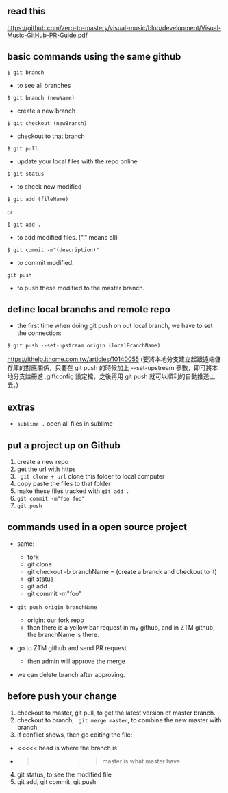 ## read this 
https://github.com/zero-to-mastery/visual-music/blob/development/Visual-Music-GitHub-PR-Guide.pdf


## basic commands using the same github 

```
$ git branch
```
- to see all branches

```
$ git branch (newName)
```
- create a new branch

```
$ git checkout (newBranch)
```
- checkout to that branch

```
$ git pull
```
- update your local files with the repo online

```
$ git status
```
- to check new modified

```
$ git add (fileName)
```
or
```
$ git add .
```
- to add modified files. ("." means all)

```
$ git commit -m"(description)"
```
- to commit modified.
```
git push
```
- to push these modified to the master branch.   


## define local branchs and remote repo

- the first time when doing git push on out local branch, we have to set the connection:

```
$ git push --set-upstream origin (localBranchName)
```
https://ithelp.ithome.com.tw/articles/10140055
(要將本地分支建立起跟遠端儲存庫的對應關係，只要在 git push 的時候加上 --set-upstream 參數，即可將本地分支註冊進 .git\config 設定檔，之後再用 git push 就可以順利的自動推送上去。)

## extras

- ```sublime .``` open all files in sublime

## put a project up on Github

1. create a new repo
2. get the url with https
3. ``` git clone + url```  clone this folder to local computer
4. copy paste the files to that folder
5. make these files tracked with ```git add .```
6. ```git commit -m"foo foo"```
7. ```git push```


## commands used in a open source project

- same: 
  - fork
  - git clone
  - git checkout -b branchName   = (create a branck and checkout to it)
  - git status
  - git add .
  - git commit -m"foo"
  
- ```git push origin branchName```  
  - origin: our fork repo
  - then there is a yellow bar request in my github, and in ZTM github, the branchName is there.

- go to ZTM github and send PR request
  - then admin will approve the merge

- we can delete branch after approving.

## before push your change

1. checkout to master, git pull, to get the latest version of master branch.
2. checkout to branch, ``` git merge master```, to combine the new master with branch.
3. if conflict shows, then go editing the file:
  - <<<<< head is where the branch is
  - >>>>> master is what master have
4. git status, to see the modified file
5. git add, git commit, git push
  








